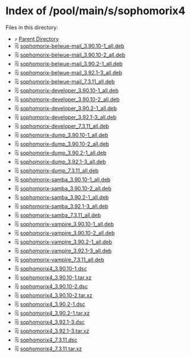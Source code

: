 
# Index of /pool/main/s/sophomorix4
Files in this directory:
- ⤴ [Parent Directory](../)
- 🗒 [sophomorix-belwue-mail_3.90.10-1_all.deb](sophomorix-belwue-mail_3.90.10-1_all.deb)
- 🗒 [sophomorix-belwue-mail_3.90.10-2_all.deb](sophomorix-belwue-mail_3.90.10-2_all.deb)
- 🗒 [sophomorix-belwue-mail_3.90.2-1_all.deb](sophomorix-belwue-mail_3.90.2-1_all.deb)
- 🗒 [sophomorix-belwue-mail_3.92.1-3_all.deb](sophomorix-belwue-mail_3.92.1-3_all.deb)
- 🗒 [sophomorix-belwue-mail_7.3.11_all.deb](sophomorix-belwue-mail_7.3.11_all.deb)
- 🗒 [sophomorix-developer_3.90.10-1_all.deb](sophomorix-developer_3.90.10-1_all.deb)
- 🗒 [sophomorix-developer_3.90.10-2_all.deb](sophomorix-developer_3.90.10-2_all.deb)
- 🗒 [sophomorix-developer_3.90.2-1_all.deb](sophomorix-developer_3.90.2-1_all.deb)
- 🗒 [sophomorix-developer_3.92.1-3_all.deb](sophomorix-developer_3.92.1-3_all.deb)
- 🗒 [sophomorix-developer_7.3.11_all.deb](sophomorix-developer_7.3.11_all.deb)
- 🗒 [sophomorix-dump_3.90.10-1_all.deb](sophomorix-dump_3.90.10-1_all.deb)
- 🗒 [sophomorix-dump_3.90.10-2_all.deb](sophomorix-dump_3.90.10-2_all.deb)
- 🗒 [sophomorix-dump_3.90.2-1_all.deb](sophomorix-dump_3.90.2-1_all.deb)
- 🗒 [sophomorix-dump_3.92.1-3_all.deb](sophomorix-dump_3.92.1-3_all.deb)
- 🗒 [sophomorix-dump_7.3.11_all.deb](sophomorix-dump_7.3.11_all.deb)
- 🗒 [sophomorix-samba_3.90.10-1_all.deb](sophomorix-samba_3.90.10-1_all.deb)
- 🗒 [sophomorix-samba_3.90.10-2_all.deb](sophomorix-samba_3.90.10-2_all.deb)
- 🗒 [sophomorix-samba_3.90.2-1_all.deb](sophomorix-samba_3.90.2-1_all.deb)
- 🗒 [sophomorix-samba_3.92.1-3_all.deb](sophomorix-samba_3.92.1-3_all.deb)
- 🗒 [sophomorix-samba_7.3.11_all.deb](sophomorix-samba_7.3.11_all.deb)
- 🗒 [sophomorix-vampire_3.90.10-1_all.deb](sophomorix-vampire_3.90.10-1_all.deb)
- 🗒 [sophomorix-vampire_3.90.10-2_all.deb](sophomorix-vampire_3.90.10-2_all.deb)
- 🗒 [sophomorix-vampire_3.90.2-1_all.deb](sophomorix-vampire_3.90.2-1_all.deb)
- 🗒 [sophomorix-vampire_3.92.1-3_all.deb](sophomorix-vampire_3.92.1-3_all.deb)
- 🗒 [sophomorix-vampire_7.3.11_all.deb](sophomorix-vampire_7.3.11_all.deb)
- 🗒 [sophomorix4_3.90.10-1.dsc](sophomorix4_3.90.10-1.dsc)
- 🗒 [sophomorix4_3.90.10-1.tar.xz](sophomorix4_3.90.10-1.tar.xz)
- 🗒 [sophomorix4_3.90.10-2.dsc](sophomorix4_3.90.10-2.dsc)
- 🗒 [sophomorix4_3.90.10-2.tar.xz](sophomorix4_3.90.10-2.tar.xz)
- 🗒 [sophomorix4_3.90.2-1.dsc](sophomorix4_3.90.2-1.dsc)
- 🗒 [sophomorix4_3.90.2-1.tar.xz](sophomorix4_3.90.2-1.tar.xz)
- 🗒 [sophomorix4_3.92.1-3.dsc](sophomorix4_3.92.1-3.dsc)
- 🗒 [sophomorix4_3.92.1-3.tar.xz](sophomorix4_3.92.1-3.tar.xz)
- 🗒 [sophomorix4_7.3.11.dsc](sophomorix4_7.3.11.dsc)
- 🗒 [sophomorix4_7.3.11.tar.xz](sophomorix4_7.3.11.tar.xz)
